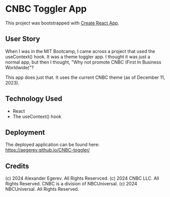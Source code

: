 # CNBC Toggler App

This project was bootstrapped with [Create React App](https://github.com/facebook/create-react-app).

## User Story

When I was in the MIT Bootcamp, I came across a project that used the useContext() hook. It was a theme toggler app. I thought it was just a normal app, but then I thought, "Why not promote CNBC (First In Business Worldwide)"? 

This app does just that. It uses the current CNBC theme (as of December 11, 2023).

## Technology Used
 * React
  * The useContext() hook

## Deployment
The deployed application can be found here: https://aegerev.github.io/CNBC-toggler/

## Credits
(c) 2024 Alexander Egerev. All Rights Reservced.
(c) 2024 CNBC LLC. All Rights Reserved. CNBC is a division of NBCUniversal.
(c) 2024 NBCUniversal. All Rights Reserved.
